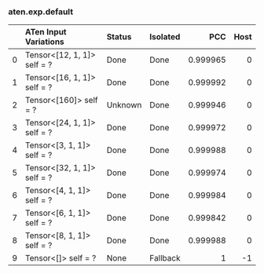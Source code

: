 ### aten.exp.default
|    | ATen Input Variations       | Status   | Isolated   |      PCC |   Host |
|---:|:----------------------------|:---------|:-----------|---------:|-------:|
|  0 | Tensor<[12, 1, 1]> self = ? | Done     | Done       | 0.999965 |      0 |
|  1 | Tensor<[16, 1, 1]> self = ? | Done     | Done       | 0.999992 |      0 |
|  2 | Tensor<[160]> self = ?      | Unknown  | Done       | 0.999946 |      0 |
|  3 | Tensor<[24, 1, 1]> self = ? | Done     | Done       | 0.999972 |      0 |
|  4 | Tensor<[3, 1, 1]> self = ?  | Done     | Done       | 0.999988 |      0 |
|  5 | Tensor<[32, 1, 1]> self = ? | Done     | Done       | 0.999974 |      0 |
|  6 | Tensor<[4, 1, 1]> self = ?  | Done     | Done       | 0.999984 |      0 |
|  7 | Tensor<[6, 1, 1]> self = ?  | Done     | Done       | 0.999842 |      0 |
|  8 | Tensor<[8, 1, 1]> self = ?  | Done     | Done       | 0.999988 |      0 |
|  9 | Tensor<[]> self = ?         | None     | Fallback   | 1        |     -1 |

